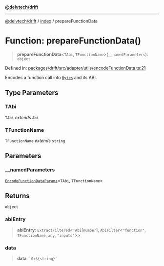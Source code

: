 [**@delvtech/drift**](../../README.md)

***

[@delvtech/drift](../../README.md) / [index](../README.md) / prepareFunctionData

# Function: prepareFunctionData()

> **prepareFunctionData**\<`TAbi`, `TFunctionName`\>(`__namedParameters`): `object`

Defined in: [packages/drift/src/adapter/utils/encodeFunctionData.ts:21](https://github.com/delvtech/drift/blob/95370f81f9813e8d583ed884b0b07657be0d8f2c/packages/drift/src/adapter/utils/encodeFunctionData.ts#L21)

Encodes a function call into [`Bytes`](../type-aliases/Bytes.md) and its ABI.

## Type Parameters

### TAbi

`TAbi` *extends* `Abi`

### TFunctionName

`TFunctionName` *extends* `string`

## Parameters

### \_\_namedParameters

[`EncodeFunctionDataParams`](../type-aliases/EncodeFunctionDataParams.md)\<`TAbi`, `TFunctionName`\>

## Returns

`object`

### abiEntry

> **abiEntry**: `ExtractFiltered`\<`TAbi`\[`number`\], `AbiFilter`\<`"function"`, `TFunctionName`, `any`, `"inputs"`\>\>

### data

> **data**: `` `0x${string}` ``
